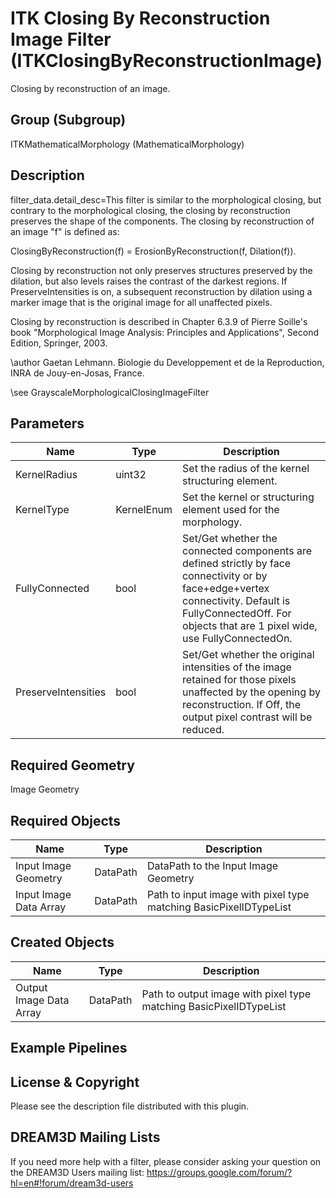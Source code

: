 # ITK Closing By Reconstruction Image Filter (ITKClosingByReconstructionImage)

Closing by reconstruction of an image.

## Group (Subgroup)

ITKMathematicalMorphology (MathematicalMorphology)

## Description

filter_data.detail_desc=This filter is similar to the morphological closing, but contrary to the morphological closing, the closing by reconstruction preserves the shape of the components. The closing by reconstruction of an image "f" is defined as:

ClosingByReconstruction(f) = ErosionByReconstruction(f, Dilation(f)).

Closing by reconstruction not only preserves structures preserved by the dilation, but also levels raises the contrast of the darkest regions. If PreserveIntensities is on, a subsequent reconstruction by dilation using a marker image that is the original image for all unaffected pixels.

Closing by reconstruction is described in Chapter 6.3.9 of Pierre Soille's book "Morphological Image Analysis: Principles and
Applications", Second Edition, Springer, 2003.

\author Gaetan Lehmann. Biologie du Developpement et de la Reproduction, INRA de Jouy-en-Josas, France.


\see GrayscaleMorphologicalClosingImageFilter

## Parameters

| Name | Type | Description |
|------|------|-------------|
| KernelRadius | uint32 | Set the radius of the kernel structuring element. |
| KernelType | KernelEnum | Set the kernel or structuring element used for the morphology. |
| FullyConnected | bool | Set/Get whether the connected components are defined strictly by face connectivity or by face+edge+vertex connectivity. Default is FullyConnectedOff. For objects that are 1 pixel wide, use FullyConnectedOn. |
| PreserveIntensities | bool | Set/Get whether the original intensities of the image retained for those pixels unaffected by the opening by reconstruction. If Off, the output pixel contrast will be reduced. |

## Required Geometry

Image Geometry

## Required Objects

| Name |Type | Description |
|-----|------|-------------|
| Input Image Geometry | DataPath | DataPath to the Input Image Geometry |
| Input Image Data Array | DataPath | Path to input image with pixel type matching BasicPixelIDTypeList |

## Created Objects

| Name |Type | Description |
|-----|------|-------------|
| Output Image Data Array | DataPath | Path to output image with pixel type matching BasicPixelIDTypeList |

## Example Pipelines


## License & Copyright

Please see the description file distributed with this plugin.


## DREAM3D Mailing Lists

If you need more help with a filter, please consider asking your question on the DREAM3D Users mailing list:
https://groups.google.com/forum/?hl=en#!forum/dream3d-users


